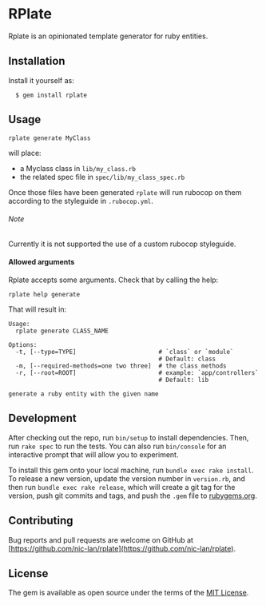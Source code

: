 # RPlate

Rplate is an opinionated template generator for ruby entities.

## Installation

Install it yourself as:

```console
  $ gem install rplate
```

## Usage

```console
rplate generate MyClass
```

will place:
- a Myclass class in `lib/my_class.rb`
- the related spec file in `spec/lib/my_class_spec.rb`

Once those files have been generated `rplate` will run rubocop on them according to the styleguide in `.rubocop.yml`.

###### Note
Currently it is not supported the use of a custom rubocop styleguide.

#### Allowed arguments

Rplate accepts some arguments. Check that by calling the help:

```console
rplate help generate
```

That will result in:

```console
Usage:
  rplate generate CLASS_NAME

Options:
  -t, [--type=TYPE]                       # `class` or `module`
                                          # Default: class
  -m, [--required-methods=one two three]  # the class methods
  -r, [--root=ROOT]                       # example: `app/controllers`
                                          # Default: lib

generate a ruby entity with the given name
```

## Development

After checking out the repo, run `bin/setup` to install dependencies. Then, run `rake spec` to run the tests. You can also run `bin/console` for an interactive prompt that will allow you to experiment.

To install this gem onto your local machine, run `bundle exec rake install`. To release a new version, update the version number in `version.rb`, and then run `bundle exec rake release`, which will create a git tag for the version, push git commits and tags, and push the `.gem` file to [rubygems.org](https://rubygems.org).

## Contributing

Bug reports and pull requests are welcome on GitHub at [https://github.com/nic-lan/rplate](https://github.com/nic-lan/rplate).


## License

The gem is available as open source under the terms of the [MIT License](https://opensource.org/licenses/MIT).

